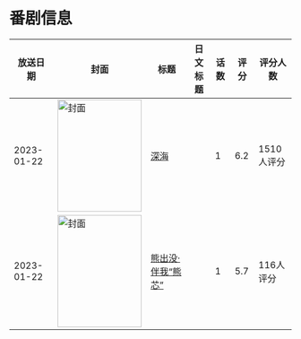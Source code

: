 # 番剧信息

|放送日期|封面|标题|日文标题|话数|评分|评分人数|
|---|---|---|---|---|---|---|
|2023-01-22|<img src="//lain.bgm.tv/pic/cover/c/f6/94/151101_zQq20.jpg" alt="封面" style="width:150px;height:200px;object-fit:cover;">|[深海](https://bangumi.tv/subject/151101)||1|6.2|1510人评分|
|2023-01-22|<img src="//lain.bgm.tv/pic/cover/c/d5/74/400129_DADUB.jpg" alt="封面" style="width:150px;height:200px;object-fit:cover;">|[熊出没·伴我“熊芯”](https://bangumi.tv/subject/400129)||1|5.7|116人评分|
